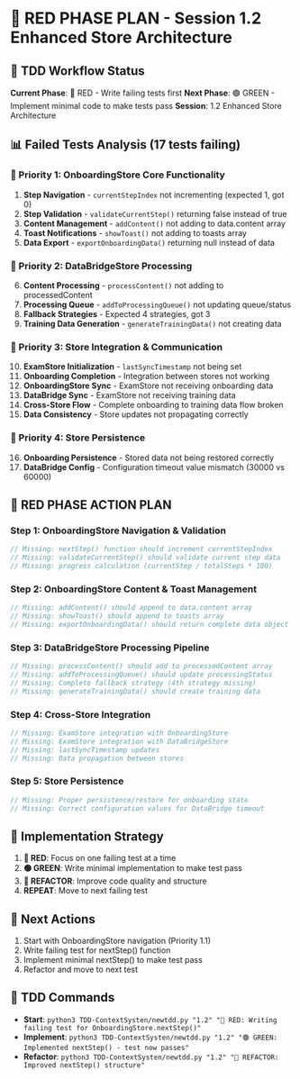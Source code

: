 # 🔴 RED PHASE PLAN - Session 1.2 Enhanced Store Architecture

## 🧪 TDD Workflow Status
**Current Phase**: 🔴 RED - Write failing tests first
**Next Phase**: 🟢 GREEN - Implement minimal code to make tests pass
**Session**: 1.2 Enhanced Store Architecture

## 📊 Failed Tests Analysis (17 tests failing)

### 🎯 Priority 1: OnboardingStore Core Functionality
1. **Step Navigation** - `currentStepIndex` not incrementing (expected 1, got 0)
2. **Step Validation** - `validateCurrentStep()` returning false instead of true
3. **Content Management** - `addContent()` not adding to data.content array
4. **Toast Notifications** - `showToast()` not adding to toasts array
5. **Data Export** - `exportOnboardingData()` returning null instead of data

### 🎯 Priority 2: DataBridgeStore Processing
6. **Content Processing** - `processContent()` not adding to processedContent
7. **Processing Queue** - `addToProcessingQueue()` not updating queue/status
8. **Fallback Strategies** - Expected 4 strategies, got 3
9. **Training Data Generation** - `generateTrainingData()` not creating data

### 🎯 Priority 3: Store Integration & Communication
10. **ExamStore Initialization** - `lastSyncTimestamp` not being set
11. **Onboarding Completion** - Integration between stores not working
12. **OnboardingStore Sync** - ExamStore not receiving onboarding data
13. **DataBridge Sync** - ExamStore not receiving training data
14. **Cross-Store Flow** - Complete onboarding to training data flow broken
15. **Data Consistency** - Store updates not propagating correctly

### 🎯 Priority 4: Store Persistence
16. **Onboarding Persistence** - Stored data not being restored correctly
17. **DataBridge Config** - Configuration timeout value mismatch (30000 vs 60000)

## 🔴 RED PHASE ACTION PLAN

### Step 1: OnboardingStore Navigation & Validation
```typescript
// Missing: nextStep() function should increment currentStepIndex
// Missing: validateCurrentStep() should validate current step data
// Missing: progress calculation (currentStep / totalSteps * 100)
```

### Step 2: OnboardingStore Content & Toast Management  
```typescript
// Missing: addContent() should append to data.content array
// Missing: showToast() should append to toasts array
// Missing: exportOnboardingData() should return complete data object
```

### Step 3: DataBridgeStore Processing Pipeline
```typescript
// Missing: processContent() should add to processedContent array
// Missing: addToProcessingQueue() should update processingStatus
// Missing: Complete fallback strategy (4th strategy missing)
// Missing: generateTrainingData() should create training data
```

### Step 4: Cross-Store Integration
```typescript  
// Missing: ExamStore integration with OnboardingStore
// Missing: ExamStore integration with DataBridgeStore
// Missing: lastSyncTimestamp updates
// Missing: Data propagation between stores
```

### Step 5: Store Persistence
```typescript
// Missing: Proper persistence/restore for onboarding state
// Missing: Correct configuration values for DataBridge timeout
```

## 🚀 Implementation Strategy

1. **🔴 RED**: Focus on one failing test at a time
2. **🟢 GREEN**: Write minimal implementation to make test pass
3. **🔵 REFACTOR**: Improve code quality and structure
4. **REPEAT**: Move to next failing test

## 📝 Next Actions
1. Start with OnboardingStore navigation (Priority 1.1)
2. Write failing test for nextStep() function
3. Implement minimal nextStep() to make test pass
4. Refactor and move to next test

## 🧪 TDD Commands
- **Start**: `python3 TDD-ContextSysten/newtdd.py "1.2" "🔴 RED: Writing failing test for OnboardingStore.nextStep()"`
- **Implement**: `python3 TDD-ContextSysten/newtdd.py "1.2" "🟢 GREEN: Implemented nextStep() - test now passes"`
- **Refactor**: `python3 TDD-ContextSysten/newtdd.py "1.2" "🔵 REFACTOR: Improved nextStep() structure"`